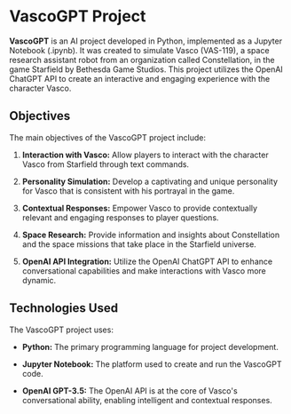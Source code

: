 # VascoGPT Project

**VascoGPT** is an AI project developed in Python, implemented as a Jupyter Notebook (.ipynb). It was created to simulate Vasco (VAS-119), a space research assistant robot from an organization called Constellation, in the game Starfield by Bethesda Game Studios. This project utilizes the OpenAI ChatGPT API to create an interactive and engaging experience with the character Vasco.

## Objectives

The main objectives of the VascoGPT project include:

1. **Interaction with Vasco:** Allow players to interact with the character Vasco from Starfield through text commands.

2. **Personality Simulation:** Develop a captivating and unique personality for Vasco that is consistent with his portrayal in the game.

3. **Contextual Responses:** Empower Vasco to provide contextually relevant and engaging responses to player questions.

4. **Space Research:** Provide information and insights about Constellation and the space missions that take place in the Starfield universe.

5. **OpenAI API Integration:** Utilize the OpenAI ChatGPT API to enhance conversational capabilities and make interactions with Vasco more dynamic.

## Technologies Used

The VascoGPT project uses:

- **Python:** The primary programming language for project development.

- **Jupyter Notebook:** The platform used to create and run the VascoGPT code.

- **OpenAI GPT-3.5:** The OpenAI API is at the core of Vasco's conversational ability, enabling intelligent and contextual responses.
